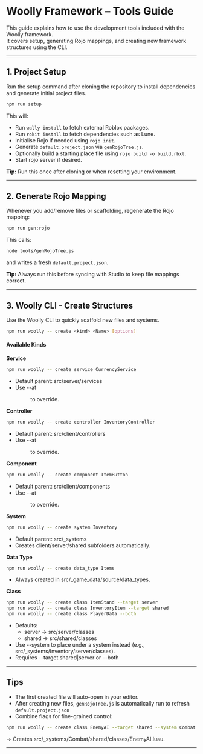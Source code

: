 # Woolly Framework – Tools Guide

This guide explains how to use the development tools included with the Woolly framework.  
It covers setup, generating Rojo mappings, and creating new framework structures using the CLI.

---

## 1. Project Setup

Run the setup command after cloning the repository to install dependencies and generate initial project files.

```sh
npm run setup
```

This will:
* Run `wally install` to fetch external Roblox packages.
* Run `rokit install` to fetch dependencies such as Lune.
* Initialise Rojo if needed using `rojo init`.
* Generate `default.project.json` via `genRojoTree.js`.
* Optionally build a starting place file using `rojo build -o build.rbxl`.
* Start rojo server if desired.

**Tip:** Run this once after cloning or when resetting your environment.

---

## 2. Generate Rojo Mapping
Whenever you add/remove files or scaffolding, regenerate the Rojo mapping:
```sh
npm run gen:rojo
```

This calls:
```sh
node tools/genRojoTree.js
```

and writes a fresh `default.project.json`.

**Tip:** Always run this before syncing with Studio to keep file mappings correct.

---

## 3. Woolly CLI - Create Structures
Use the Woolly CLI to quickly scaffold new files and systems.

```sh
npm run woolly -- create <kind> <Name> [options]
```

#### Available Kinds
**Service**
```sh
npm run woolly -- create service CurrencyService
```
* Default parent: src/server/services
* Use --at <dir> to override.

**Controller**
```sh
npm run woolly -- create controller InventoryController
```
* Default parent: src/client/controllers
* Use --at <dir> to override.

**Component**
```sh
npm run woolly -- create component ItemButton
```
* Default parent: src/client/components
* Use --at <dir> to override.

**System**
```sh
npm run woolly -- create system Inventory
```
* Default parent: src/_systems
* Creates client/server/shared subfolders automatically.

**Data Type**
```sh
npm run woolly -- create data_type Items
```
* Always created in src/_game_data/source/data_types.

**Class**
```sh
npm run woolly -- create class ItemStand --target server
npm run woolly -- create class InventoryItem --target shared
npm run woolly -- create class PlayerData --both
```
* Defaults:
    * server -> src/server/classes
    * shared -> src/shared/classes
* Use --system <Name> to place under a system instead (e.g., src/_systems/Inventory/server/classes).
* Requires --target shared|server or --both

---

## Tips
* The first created file will auto-open in your editor.
* After creating new files, `genRojoTree.js` is automatically run to refresh `default.project.json`
* Combine flags for fine-grained control:
```sh
npm run woolly -- create class EnemyAI --target shared --system Combat
```
-> Creates src/_systems/Combat/shared/classes/EnemyAI.luau.

---